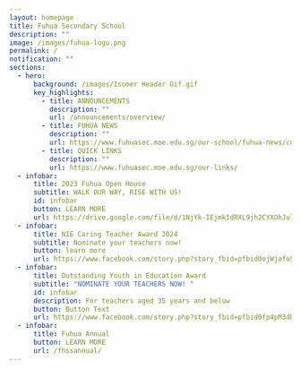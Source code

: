 ```yaml
---
layout: homepage
title: Fuhua Secondary School
description: ""
image: /images/fuhua-logo.png
permalink: /
notification: ""
sections:
  - hero:
      background: /images/Isomer Header Gif.gif
      key_highlights:
        - title: ANNOUNCEMENTS
          description: ""
          url: /announcements/overview/
        - title: FUHUA NEWS
          description: ""
          url: https://www.fuhuasec.moe.edu.sg/our-school/fuhua-news/cny23/
        - title: QUICK LINKS
          description: ""
          url: https://www.fuhuasec.moe.edu.sg/our-links/
  - infobar:
      title: 2023 Fuhua Open House
      subtitle: WALK OUR WAY, RISE WITH US!
      id: infobar
      button: LEARN MORE
      url: https://drive.google.com/file/d/1NjYk-IEjmkIdRXL9jh2CYXOhJulnLuGn/view?usp=sharing
  - infobar:
      title: NIE Caring Teacher Award 2024
      subtitle: Nominate your teachers now!
      button: learn more
      url: https://www.facebook.com/story.php?story_fbid=pfbid0ojWjofo5WVH5o4zrZ67XveaR7fHpgpmHSZFjuXTnEf8sM9u2Kx5CfYDDAXcF1eMVl&id=100064687840146&mibextid=Nif5oz&paipv=0&eav=AfZr91_ZltoAL_vDdvtz1BkRCma2OwJSlV96R_myfh5VXBuj3jdSp-52AETWLENj2kY&_rdr
  - infobar:
      title: Outstanding Youth in Education Award
      subtitle: "NOMINATE YOUR TEACHERS NOW! "
      id: infobar
      description: For teachers aged 35 years and below
      button: Button Text
      url: https://www.facebook.com/story.php?story_fbid=pfbid0fp4pM3dDrm71vDxnSox2P38Dw39QcwVvZTnh2KwxzkpSmRqa3R38G4SspXwC26Mkl&id=100064594847808&sfnsn=wa&mibextid=2Ck5i9&paipv=0&eav=AfbCeNhVUCBwUrGSfqp2HvPwQ6zY7RW9pkDsCa1PoTllcnVbMwN54HKHeHSzE22zVpI&_rdr
  - infobar:
      title: Fuhua Annual
      button: LEARN MORE
      url: /fhssannual/
---
```

